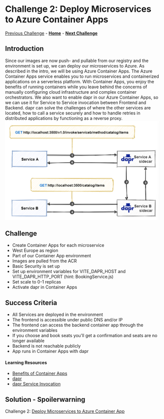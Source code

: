 # Challenge 2: Deploy Microservices to Azure Container Apps

[Previous Challenge](./01-Build-and-push-locally.md) - **[Home](../README.md)** - **[Next Challenge](./03-GitHub-Actions.md)**

## Introduction

Since our images are now push- and pullable from our registry and the environment is set up, we can deploy our microservices to Azure. As described in the intro, we will be using Azure Container Apps. The Azure Container Apps service enables you to run microservices and containerized applications on a serverless platform. With Container Apps, you enjoy the benefits of running containers while you leave behind the concerns of manually configuring cloud infrastructure and complex container orchestrators.
We also want to enable dapr in our Azure Container Apps, so we can use it for Service to Service invocation between Frontend and Backend. dapr can solve the challenges of where the other services are located, how to call a service securely and how to handle retries in distributed applications by functioning as a reverse proxy.
![dapr service invocation example](../Images/dapr-service-invocation.png)

## Challenge

- Create Container Apps for each microservice
- West Europe as region
- Part of our Container App environment
- Images are pulled from the ACR
- Basic Security is set up
- Set up environment variables for VITE_DAPR_HOST and VITE_DAPR_HTTP_PORT (hint: BookingService.js)
- Set scale to 0-1 replicas
- Activate dapr in Container Apps

## Success Criteria

- All Services are deployed in the environment
- The frontend is accessible under public DNS and/or IP
- The frontend can access the backend container app through the environment variables
- If you choose and book seats you'll get a confirmation and seats are no longer available
- Backend is not reachable publicly
- App runs in Container Apps with dapr

#### Learning Resources

- [Benefits of Container Apps](https://docs.microsoft.com/en-us/azure/container-apps/compare-options)
- [dapr](https://docs.dapr.io/concepts/overview/)
- [dapr Service Invocation](https://learn.microsoft.com/en-us/dotnet/architecture/dapr-for-net-developers/service-invocation)

## Solution - Spoilerwarning

Challenge 2: [Deploy Microservices to Azure Container App](./Solutionguide/02-Azure-Container-Apps-solution.md)
